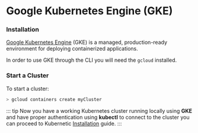 # Google Kubernetes Engine (GKE)

### Installation

[Google Kubernetes Engine](https://cloud.google.com/kubernetes-engine/) \(GKE\) is a managed, production-ready environment for deploying containerized applications.

In order to use GKE through the CLI you will need the `gcloud` installed.

### Start a Cluster

To start a cluster:

```bash
> gcloud containers create myCluster
```

::: tip
Now you have a working Kubernetes cluster running locally using **GKE** and have proper authentication using **kubectl** to connect to the cluster you can proceed to Kubernetic [Installation](/installation/) guide.
:::